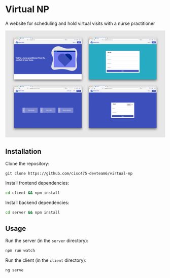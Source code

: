 # Virtual NP
A website for scheduling and hold virtual visits with a nurse practitioner

![Virtual NP Screenshot](screenshots/virtual-np.jpg)

## Installation
Clone the repository:
```
git clone https://github.com/cisc475-devteam6/virtual-np
```

Install frontend dependencies:
```sh
cd client && npm install
```

Install backend dependencies:
```sh
cd server && npm install
```

## Usage
Run the server (in the `server` directory):
```sh
npm run watch
```

Run the client (in the `client` directory):
```sh
ng serve
```
